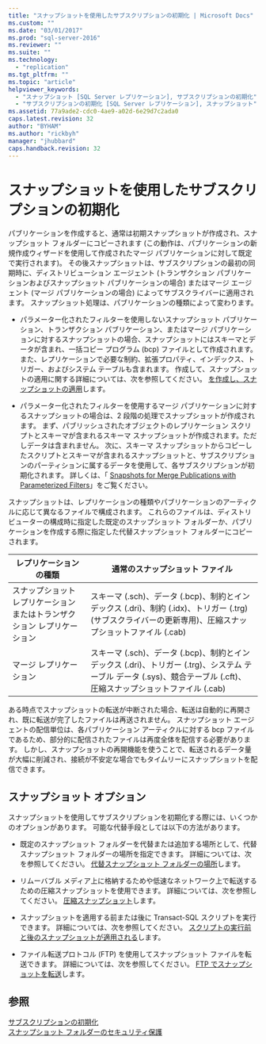 ```yaml
---
title: "スナップショットを使用したサブスクリプションの初期化 | Microsoft Docs"
ms.custom: ""
ms.date: "03/01/2017"
ms.prod: "sql-server-2016"
ms.reviewer: ""
ms.suite: ""
ms.technology: 
  - "replication"
ms.tgt_pltfrm: ""
ms.topic: "article"
helpviewer_keywords: 
  - "スナップショット [SQL Server レプリケーション], サブスクリプションの初期化"
  - "サブスクリプションの初期化 [SQL Server レプリケーション], スナップショット"
ms.assetid: 77a9ade2-cdc0-4ae9-a02d-6e29d7c2ada0
caps.latest.revision: 32
author: "BYHAM"
ms.author: "rickbyh"
manager: "jhubbard"
caps.handback.revision: 32
---
```

# スナップショットを使用したサブスクリプションの初期化
  パブリケーションを作成すると、通常は初期スナップショットが作成され、スナップショット フォルダーにコピーされます (この動作は、パブリケーションの新規作成ウィザードを使用して作成されたマージ パブリケーションに対して既定で実行されます)。 その後スナップショットは、サブスクリプションの最初の同期時に、ディストリビューション エージェント (トランザクション パブリケーションおよびスナップショット パブリケーションの場合) またはマージ エージェント (マージ パブリケーションの場合) によってサブスクライバーに適用されます。 スナップショット処理は、パブリケーションの種類によって変わります。  
  
-   パラメーター化されたフィルターを使用しないスナップショット パブリケーション、トランザクション パブリケーション、またはマージ パブリケーションに対するスナップショットの場合、スナップショットにはスキーマとデータが含まれ、一括コピー プログラム (bcp) ファイルとして作成されます。また、レプリケーションで必要な制約、拡張プロパティ、インデックス、トリガー、およびシステム テーブルも含まれます。 作成して、スナップショットの適用に関する詳細については、次を参照してください。 [を作成し、スナップショットの適用](../../relational-databases/replication/create-and-apply-the-snapshot.md)します。  
  
-   パラメーター化されたフィルターを使用するマージ パブリケーションに対するスナップショットの場合は、2 段階の処理でスナップショットが作成されます。 まず、パブリッシュされたオブジェクトのレプリケーション スクリプトとスキーマが含まれるスキーマ スナップショットが作成されます。ただしデータは含まれません。 次に、スキーマ スナップショットからコピーしたスクリプトとスキーマが含まれるスナップショットと、サブスクリプションのパーティションに属するデータを使用して、各サブスクリプションが初期化されます。 詳しくは、「 [Snapshots for Merge Publications with Parameterized Filters](../../relational-databases/replication/snapshots-for-merge-publications-with-parameterized-filters.md)」をご覧ください。  
  
 スナップショットは、レプリケーションの種類やパブリケーションのアーティクルに応じて異なるファイルで構成されます。 これらのファイルは、ディストリビューターの構成時に指定した既定のスナップショット フォルダーか、パブリケーションを作成する際に指定した代替スナップショット フォルダーにコピーされます。  
  
|レプリケーションの種類|通常のスナップショット ファイル|  
|-------------------------|---------------------------|  
|スナップショット レプリケーションまたはトランザクション レプリケーション|スキーマ (.sch)、データ (.bcp)、制約とインデックス (.dri)、制約 (.idx)、トリガー (.trg) (サブスクライバーの更新専用)、圧縮スナップショットファイル (.cab)|  
|マージ レプリケーション|スキーマ (.sch)、データ (.bcp)、制約とインデックス (.dri)、トリガー (.trg)、システム テーブル データ (.sys)、競合テーブル (.cft)、圧縮スナップショットファイル (.cab)|  
  
 ある時点でスナップショットの転送が中断された場合、転送は自動的に再開され、既に転送が完了したファイルは再送されません。 スナップショット エージェントの配信単位は、各パブリケーション アーティクルに対する bcp ファイルであるため、部分的に配信されたファイルは再度全体を配信する必要があります。 しかし、スナップショットの再開機能を使うことで、転送されるデータ量が大幅に削減され、接続が不安定な場合でもタイムリーにスナップショットを配信できます。  
  
## スナップショット オプション  
 スナップショットを使用してサブスクリプションを初期化する際には、いくつかのオプションがあります。 可能な代替手段としては以下の方法があります。  
  
-   既定のスナップショット フォルダーを代替または追加する場所として、代替スナップショット フォルダーの場所を指定できます。 詳細については、次を参照してください。 [代替スナップショット フォルダーの場所](../../relational-databases/replication/alternate-snapshot-folder-locations.md)します。  
  
-   リムーバブル メディア上に格納するためや低速なネットワーク上で転送するための圧縮スナップショットを使用できます。 詳細については、次を参照してください。 [圧縮スナップショット](../../relational-databases/replication/compressed-snapshots.md)します。  
  
-   スナップショットを適用する前または後に Transact-SQL スクリプトを実行できます。 詳細については、次を参照してください。 [スクリプトの実行前と後のスナップショットが適用される](../../relational-databases/replication/execute-scripts-before-and-after-the-snapshot-is-applied.md)します。  
  
-   ファイル転送プロトコル (FTP) を使用してスナップショット ファイルを転送できます。 詳細については、次を参照してください。 [FTP でスナップショットを転送](../../relational-databases/replication/transfer-snapshots-through-ftp.md)します。  
  
## 参照  
 [サブスクリプションの初期化](../../relational-databases/replication/initialize-a-subscription.md)   
 [スナップショット フォルダーのセキュリティ保護](../../relational-databases/replication/security/secure-the-snapshot-folder.md)  
  
  